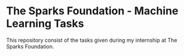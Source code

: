 # The Sparks Foundation - Machine Learning Tasks

This repository consist of the tasks given during my internship at The Sparks Foundation.
